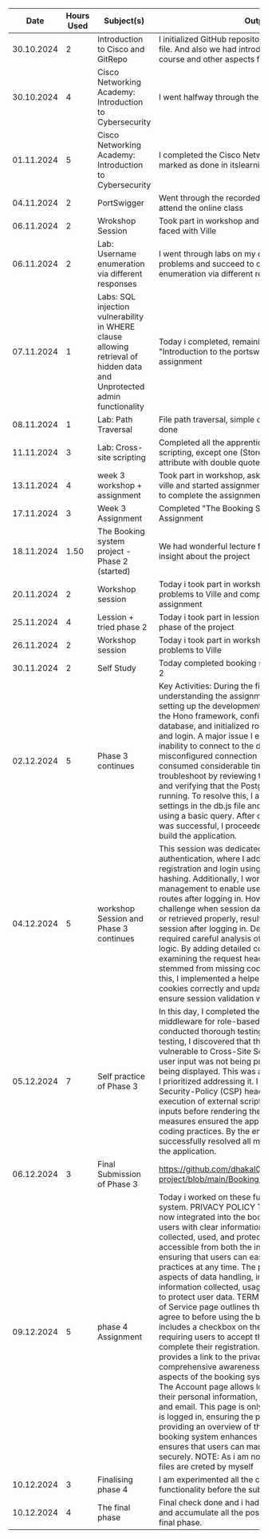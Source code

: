 | Date | Hours Used | Subject(s) | Output |
|----------|----------|----------|----------|
| 30.10.2024    | 2     | Introduction to Cisco and GitRepo     | I initialized GitHub repository and created logbook file. And also we had introduction lecture about course and other aspects from Ville. |
| 30.10.2024    | 4     | Cisco Networking Academy: Introduction to Cybersecurity     | I went halfway through the course |
| 01.11.2024    | 5     | Cisco Networking Academy: Introduction to Cybersecurity     | I completed the Cisco Networking Academy and marked as done in itslearning |
| 04.11.2024    | 2     | PortSwigger    | Went through the recorded lecture, as i could not attend the online class |
| 06.11.2024    | 2     | Wrokshop Session     | Took part in workshop and asked some problem faced with Ville |
| 06.11.2024    | 2     | Lab: Username enumeration via different responses     | I went through labs on my own, faced a lot of problems and succeed to complete "Username enumeration via different responses" Lab |
| 07.11.2024    | 1     |  Labs: SQL injection vulnerability in WHERE clause allowing retrieval of hidden data and Unprotected admin functionality    | Today i completed, remaining two assignments from "Introduction to the portswigger environment" assignment |
| 08.11.2024    | 1     | Lab: Path Traversal     | File path traversal, simple case APPRENTICE lab done|
| 11.11.2024    | 3     | Lab: Cross-site scripting     | Completed all the apprentice labs under cross-site scripting, except one (Stored XSS into anchor href attribute with double quotes HTML-encoded) |
| 13.11.2024    | 4     | week 3 workshop + assignment     | Took part in workshop, asked some questions to ville and started assignment. But still not successful to complete the assignment as there was some error |
| 17.11.2024 | 3 | Week 3 Assignment | Completed "The Booking System Project -> Phase 1 Assignment |
| 18.11.2024 | 1.50 | The Booking system project - Phase 2 (started) | We had wonderful lecture from Ville and had some insight about the project  |
| 20.11.2024      | 2  | Workshop session | Today i took part in workshop session, asked some problems to Ville and completed the first phase of assignment |
| 25.11.2024      | 4  | Lession + tried phase 2  | Today i took part in lession and continued solving phase of the project|
| 26.11.2024      | 2  | Workshop session | Today i took part in workshop session, asked some problems to Ville|
| 30.11.2024      | 2  | Self Study | Today completed booking system assignment phase 2 |
| 02.12.2024      | 5  | Phase 3 continues | Key Activities: During the first session, I spent time understanding the assignment requirements and setting up the development environment. I installed the Hono framework, configured the PostgreSQL database, and initialized routes for user registration and login. A major issue I encountered was the inability to connect to the database due to a misconfigured connection string. This error consumed considerable time as I had to troubleshoot by reviewing the database credentials and verifying that the PostgreSQL server was running. To resolve this, I adjusted the connection settings in the db.js file and tested the connection using a basic query. After confirming the connection was successful, I proceeded with confidence to build the application.|
| 04.12.2024      | 5  | workshop Session and Phase 3 continues | This session was dedicated to implementing user authentication, where I added functionality for user registration and login using bcrypt for password hashing. Additionally, I worked on session management to enable users to access protected routes after logging in. However, I faced a significant challenge when session data was not being stored or retrieved properly, resulting in users losing their session after logging in. Debugging this issue required careful analysis of the session handling logic. By adding detailed console logs and examining the request headers, I realized the issue stemmed from missing cookies in the request. To fix this, I implemented a helper function to parse cookies correctly and updated the middleware to ensure session validation worked seamlessly. |
| 05.12.2024      | 7  | Self practice of Phase 3 | In this day, I completed the implementation of middleware for role-based access control and conducted thorough testing of all routes. While testing, I discovered that the application was vulnerable to Cross-Site Scripting (XSS) attacks, as user input was not being properly sanitized before being displayed. This was a critical security flaw, so I prioritized addressing it. I added Content-Security-Policy (CSP) headers to restrict the execution of external scripts and sanitized user inputs before rendering them on pages. These measures ensured the application adhered to secure coding practices. By the end of this session, I successfully resolved all major issues and finalized the application. |
| 06.12.2024      | 3  | Final Submission of Phase 3 | https://github.com/dhakal07/Logbook-project/blob/main/Booking_System_Phase3_First.md |
| 09.12.2024 | 5 | phase 4 Assignment | Today i worked on these functionalities of booking system. PRIVACY POLICY The Privacy Policy page is now integrated into the booking system to provide users with clear information on how their data is collected, used, and protected. This page is accessible from both the index and login pages, ensuring that users can easily review the privacy practices at any time. The policy covers various aspects of data handling, including the types of information collected, usage, and security measures to protect user data. TERMS OF SERVICE, The Terms of Service page outlines the conditions users must agree to before using the booking system. It includes a checkbox on the registration page, requiring users to accept the terms before they can complete their registration. The terms page also provides a link to the privacy policy, ensuring comprehensive awareness of the legal and privacy aspects of the booking system. ACCOUNT PAGE, The Account page allows logged-in users to view their personal information, such as their username and email. This page is only accessible once a user is logged in, ensuring the privacy of user data. By providing an overview of their account details, the booking system enhances the user experience and ensures that users can manage their information securely.                                                        NOTE: As i am not using attachment, all the files are creted by myself|
| 10.12.2024 | 3 | Finalising phase 4 | I am experimented all the codes and their functionality before the submission. |
| 10.12.2024    | 4     | The final phase     | Final check done and i had to give time to collect and accumulate all the possible requirements for the final phase. |


